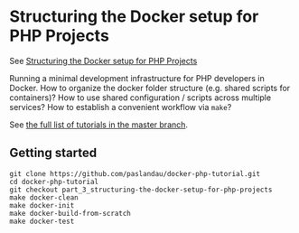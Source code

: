 # Structuring the Docker setup for PHP Projects
See [Structuring the Docker setup for PHP Projects](https://www.pascallandau.com/blog/structuring-the-docker-setup-for-php-projects/)

Running a minimal development infrastructure for PHP developers in Docker. How to organize the docker folder structure (e.g. shared scripts for containers)? 
How to use shared configuration / scripts across multiple services? How to establish a convenient workflow via `make`?

See [the full list of tutorials in the master branch](https://github.m/paslandau/docker-php-tutorial#tutorials).

## Getting started
````
git clone https://github.com/paslandau/docker-php-tutorial.git
cd docker-php-tutorial
git checkout part_3_structuring-the-docker-setup-for-php-projects
make docker-clean
make docker-init
make docker-build-from-scratch
make docker-test
````
